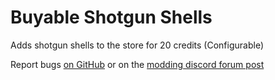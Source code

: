 # Buyable Shotgun Shells
Adds shotgun shells to the store for 20 credits (Configurable)

Report bugs [on GitHub](https://github.com/MegaPiggy/LethalCompanyBuyableShotgunShells/issues/new?assignees=MegaPiggy&labels=bug&projects=&template=bug_report.yml) 
or on the [modding discord forum post](https://discord.com/channels/1168655651455639582/1184406702846656552)